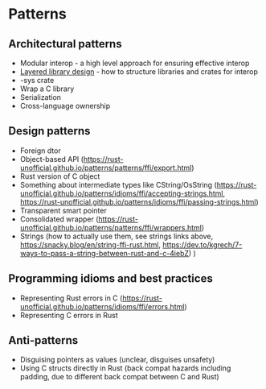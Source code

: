 # Patterns

## Architectural patterns

* Modular interop - a high level approach for ensuring effective interop
* [Layered library design](layered.md) - how to structure libraries and crates for interop
* -sys crate
* Wrap a C library
* Serialization
* Cross-language ownership


## Design patterns

* Foreign dtor
* Object-based API (https://rust-unofficial.github.io/patterns/patterns/ffi/export.html)
* Rust version of C object
* Something about intermediate types like CString/OsString (https://rust-unofficial.github.io/patterns/idioms/ffi/accepting-strings.html, https://rust-unofficial.github.io/patterns/idioms/ffi/passing-strings.html)
* Transparent smart pointer
* Consolidated wrapper (https://rust-unofficial.github.io/patterns/patterns/ffi/wrappers.html)
* Strings (how to actually use them, see strings links above, https://snacky.blog/en/string-ffi-rust.html, https://dev.to/kgrech/7-ways-to-pass-a-string-between-rust-and-c-4iebZ)
)

## Programming idioms and best practices

* Representing Rust errors in C (https://rust-unofficial.github.io/patterns/idioms/ffi/errors.html)
* Representing C errors in Rust

## Anti-patterns

* Disguising pointers as values (unclear, disguises unsafety)
* Using C structs directly in Rust (back compat hazards including padding, due to different back compat between C and Rust)
